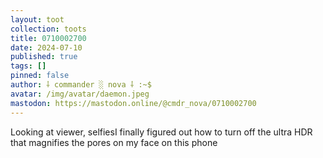 ```yaml
---
layout: toot
collection: toots
title: 0710002700
date: 2024-07-10
published: true
tags: []
pinned: false
author: ⸸ commander ░ nova ⸸ :~$
avatar: /img/avatar/daemon.jpeg
mastodon: https://mastodon.online/@cmdr_nova/0710002700
---
```


Looking at viewer, selfiesI finally figured out how to turn off the ultra HDR that magnifies the pores on my face on this phone
